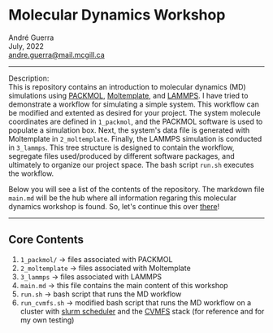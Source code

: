 # Molecular Dynamics Workshop
André Guerra \
July, 2022 \
andre.guerra@mail.mcgill.ca  

---
Description: \
This is repository contains an introduction to molecular dynamics (MD) simulations using [PACKMOL](http://leandro.iqm.unicamp.br/m3g/packmol/examples.shtml), [Moltemplate](https://www.moltemplate.org/), and [LAMMPS](https://www.lammps.org/). I have tried to demonstrate a workflow for simulating a simple system. This workflow can be modified and extented as desired for your project. The system molecule coordinates are defined in `1_packmol`, and the PACKMOL software is used to populate a simulation box. Next, the system's data file is generated with Moltemplate in `2_moltemplate`. Finally, the LAMMPS simulation is conducted in `3_lammps`. This tree structure is designed to contain the workflow, segregate files used/produced by different software packages, and ultimately to organize our project space. The bash script `run.sh` executes the workflow.

Below you will see a list of the contents of the repository. The markdown file `main.md` will be the hub where all information regaring this molecular dynamics workshop is found. So, let's continue this over [there](https://github.com/DReGuerra/molecular_dynamics_workshop/blob/main/main.md)!

---
## Core Contents
1. `1_packmol/` $\rightarrow$ files associated with PACKMOL
2. `2_moltemplate` $\rightarrow$ files associated with Moltemplate
3. `3_lammps` $\rightarrow$ files associated with LAMMPS
4. `main.md` $\rightarrow$ this file contains the main content of this workshop
5. `run.sh` $\rightarrow$ bash script that runs the MD workflow
6. `run_cvmfs.sh` $\rightarrow$ modified bash script that runs the MD workflow on a cluster with [slurm scheduler](https://slurm.schedmd.com/documentation.html) and the [CVMFS](https://cernvm.cern.ch/fs/) stack (for reference and for my own testing)